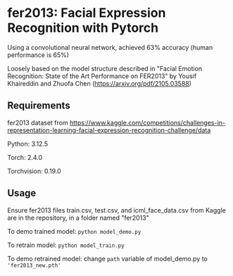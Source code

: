 # fer2013: Facial Expression Recognition with Pytorch

Using a convolutional neural network, achieved 63% accuracy (human performance is 65%)
  
Loosely based on the model structure described in "Facial Emotion Recognition: State of the Art Performance on FER2013" by Yousif Khaireddin and Zhuofa Chen (https://arxiv.org/pdf/2105.03588)

## Requirements

fer2013 dataset from https://www.kaggle.com/competitions/challenges-in-representation-learning-facial-expression-recognition-challenge/data  
  
Python: 3.12.5  
  
Torch: 2.4.0  
  
Torchvision: 0.19.0  

## Usage

Ensure fer2013 files train.csv, test.csv, and icml_face_data.csv from Kaggle are in the repository, in a folder named "fer2013"  
  
To demo trained model: ```python model_demo.py```  
  
To retrain model: ```python model_train.py``` 
  
To demo retrained model: change ```path``` variable of model_demo.py to ```'fer2013_new.pth'```
